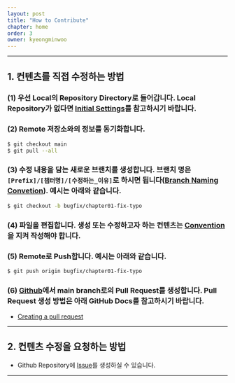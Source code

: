 ```yaml
---
layout: post
title: "How to Contribute"
chapter: home
order: 3
owner: kyeongminwoo
---
```


---

## 1. 컨텐츠를 직접 수정하는 방법

### (1) 우선 Local의 Repository Directory로 들어갑니다. Local Repository가 없다면 [Initial Settings](<https://convex-optimization-for-all.github.io/contribution/2021/01/27/initial_settings/>)를 참고하시기 바랍니다.

### (2)  Remote 저장소와의 정보를 동기화합니다.

```bash
$ git checkout main
$ git pull --all
```

### (3) 수정 내용을 담는 새로운 브랜치를 생성합니다. 브랜치 명은 `[Prefix]/[챕터명]/[수정하는_이유]`로 하시면 됩니다([Branch Naming Convetion](<https://convex-optimization-for-all.github.io/contribution/2021/02/03/conventions/>)). 예시는 아래와 같습니다.

```bash
$ git checkout -b bugfix/chapter01-fix-typo
```

### (4) 파일을 편집합니다. 생성 또는 수정하고자 하는 컨텐츠는 [Convention](<https://convex-optimization-for-all.github.io/contribution/2021/02/03/conventions/>)을 지켜 작성해야 합니다.

### (5) Remote로 Push합니다. 예시는 아래와 같습니다.

```bash
$ git push origin bugfix/chapter01-fix-typo
```

### (6) [Github](<https://github.com/convex-optimization-for-all/convex-optimization-for-all.github.io/pulls>)에서 main branch로의 Pull Request를 생성합니다. Pull Request 생성 방법은 아래 GitHub Docs를 참고하시기 바랍니다.

- [Creating a pull request](<https://docs.github.com/en/github/collaborating-with-issues-and-pull-requests/creating-a-pull-request>)

---

## 2. 컨텐츠 수정을 요청하는 방법

- Github Repository에 [Issue](<https://github.com/convex-optimization-for-all/convex-optimization-for-all.github.io/issues>)를 생성하실 수 있습니다.

---
